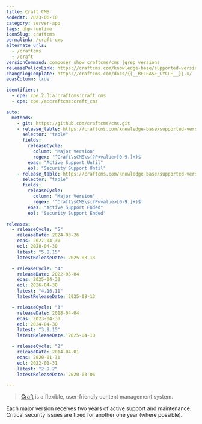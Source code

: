 ```yaml
---
title: Craft CMS
addedAt: 2023-06-10
category: server-app
tags: php-runtime
iconSlug: craftcms
permalink: /craft-cms
alternate_urls:
  - /craftcms
  - /craft
versionCommand: composer show craftcms/cms |grep versions
releasePolicyLink: https://craftcms.com/knowledge-base/supported-versions
changelogTemplate: https://craftcms.com/docs/{{__RELEASE_CYCLE__}}.x/
eoasColumn: true

identifiers:
  - cpe: cpe:2.3:a:craftcms:craft_cms
  - cpe: cpe:/a:craftcms:craft_cms

auto:
  methods:
    - git: https://github.com/craftcms/cms.git
    - release_table: https://craftcms.com/knowledge-base/supported-versions#1
      selector: "table"
      fields:
        releaseCycle:
          column: "Major Version"
          regex: '^Craft\sCMS\s(?P<value>[0-9.]+)$'
        eoas: "Active Support Until"
        eol: "Security Support Until"
    - release_table: https://craftcms.com/knowledge-base/supported-versions#2
      selector: "table"
      fields:
        releaseCycle:
          column: "Major Version"
          regex: '^Craft\sCMS\s(?P<value>[0-9.]+)$'
        eoas: "Active Support Ended"
        eol: "Security Support Ended"

releases:
  - releaseCycle: "5"
    releaseDate: 2024-03-26
    eoas: 2027-04-30
    eol: 2028-04-30
    latest: "5.8.15"
    latestReleaseDate: 2025-08-13

  - releaseCycle: "4"
    releaseDate: 2022-05-04
    eoas: 2025-04-30
    eol: 2026-04-30
    latest: "4.16.11"
    latestReleaseDate: 2025-08-13

  - releaseCycle: "3"
    releaseDate: 2018-04-04
    eoas: 2023-04-30
    eol: 2024-04-30
    latest: "3.9.15"
    latestReleaseDate: 2025-04-10

  - releaseCycle: "2"
    releaseDate: 2014-04-01
    eoas: 2020-01-31
    eol: 2022-01-31
    latest: "2.9.2"
    latestReleaseDate: 2020-03-06

---
```


> [Craft](https://craftcms.com/) is a flexible, user-friendly content management system.

Each major version receives two years of active support and maintenance. Critical security issues
are fixed for another one year (where possible).
